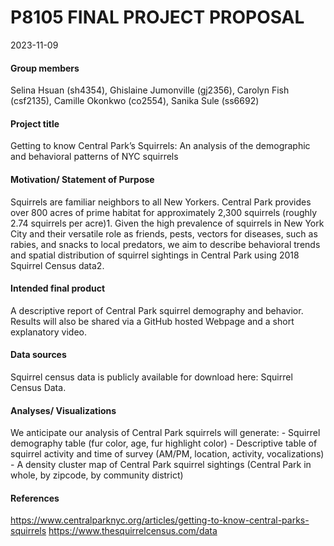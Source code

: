 P8105 FINAL PROJECT PROPOSAL
================
2023-11-09

#### Group members

Selina Hsuan (sh4354), Ghislaine Jumonville (gj2356), Carolyn Fish
(csf2135), Camille Okonkwo (co2554), Sanika Sule (ss6692)

#### Project title

Getting to know Central Park’s Squirrels: An analysis of the demographic
and behavioral patterns of NYC squirrels

#### Motivation/ Statement of Purpose

Squirrels are familiar neighbors to all New Yorkers. Central Park
provides over 800 acres of prime habitat for approximately 2,300
squirrels (roughly 2.74 squirrels per acre)1. Given the high prevalence
of squirrels in New York City and their versatile role as friends,
pests, vectors for diseases, such as rabies, and snacks to local
predators, we aim to describe behavioral trends and spatial distribution
of squirrel sightings in Central Park using 2018 Squirrel Census data2.

#### Intended final product

A descriptive report of Central Park squirrel demography and behavior.
Results will also be shared via a GitHub hosted Webpage and a short
explanatory video.

#### Data sources

Squirrel census data is publicly available for download here: Squirrel
Census Data.

#### Analyses/ Visualizations

We anticipate our analysis of Central Park squirrels will generate: -
Squirrel demography table (fur color, age, fur highlight color) -
Descriptive table of squirrel activity and time of survey (AM/PM,
location, activity, vocalizations) - A density cluster map of Central
Park squirrel sightings (Central Park in whole, by zipcode, by community
district)

#### References

<https://www.centralparknyc.org/articles/getting-to-know-central-parks-squirrels>
<https://www.thesquirrelcensus.com/data>
